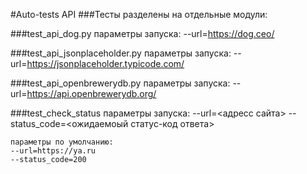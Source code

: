 #Auto-tests API
###Тесты разделены на отдельные модули:


###test_api_dog.py
    параметры запуска: 
    --url=https://dog.ceo/

###test_api_jsonplaceholder.py
    параметры запуска: 
    --url=https://jsonplaceholder.typicode.com/

###test_api_openbrewerydb.py
    параметры запуска: 
    --url=https://api.openbrewerydb.org/

###test_check_status
    параметры запуска:
    --url=<адресс сайта>
    --status_code=<ожидаемоый статус-код ответа>
    
    параметры по умолчанию: 
    --url=https://ya.ru 
    --status_code=200